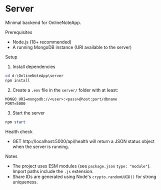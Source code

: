 # Server

Minimal backend for OnlineNoteApp.

Prerequisites

- Node.js (18+ recommended)
- A running MongoDB instance (URI available to the server)

Setup

1. Install dependencies

```powershell
cd d:\OnlineNoteApp\server
npm install
```

2. Create a `.env` file in the `server/` folder with at least:

```
MONGO_URI=mongodb://<user>:<pass>@host:port/dbname
PORT=5000
```

3. Start the server

```powershell
npm start
```

Health check

- GET http://localhost:5000/api/health will return a JSON status object when the server is running.

Notes

- The project uses ESM modules (see `package.json` `type: "module"`). Import paths include the `.js` extension.
- Share IDs are generated using Node's `crypto.randomUUID()` for strong uniqueness.
